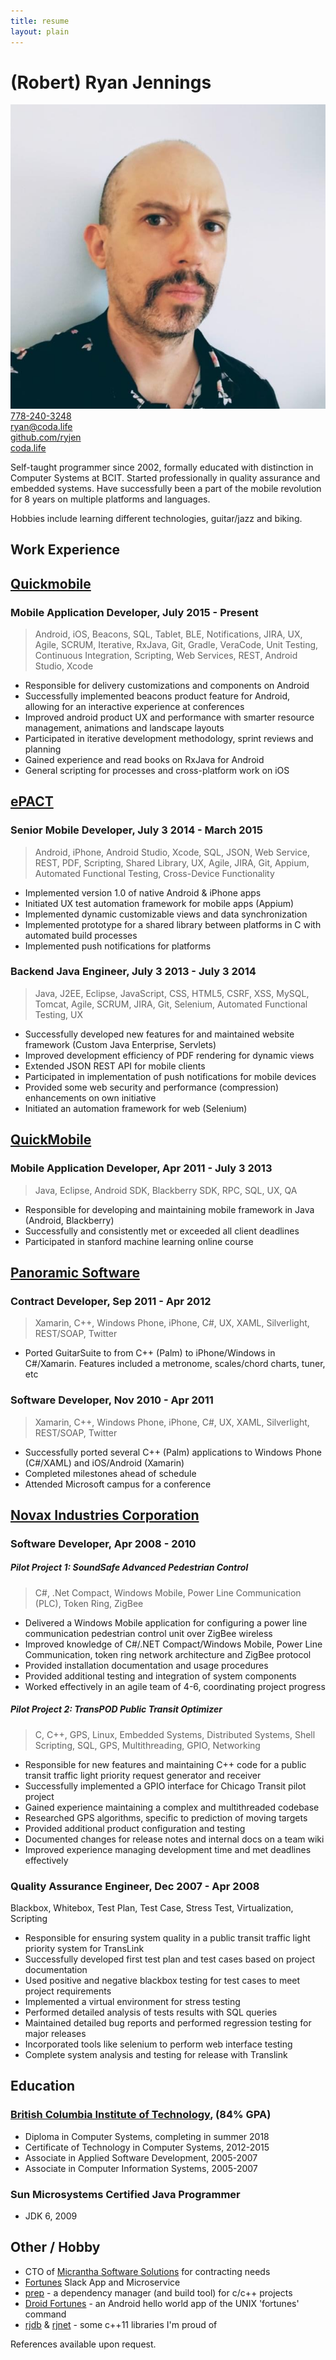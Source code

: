 ```yaml
---
title: resume
layout: plain
---
```


<div id="page-resume">
<h1>(Robert) Ryan Jennings</h1>
<div id="contact-info">
<div class="pull-left">
    <img id="avatar" alt="ryan jennings" src="/image/profile.jpeg" />
</div>
<div class="links clearfix">
<div>
    <i class="fa fa-phone"></i><a href="tel:1-778-240-3248">778-240-3248</a>
</div>

<div>
    <i class="fa fa-envelope"></i><a href="mailto:ryan@coda.life">ryan@coda.life</a>
</div>

<div>
    <i class="fa fa-github"></i><a href="https://github.com/ryjen?tab=repositories">github.com/ryjen</a>
</div>

<div>
    <i class="fa fa-globe"></i><a href="https://coda.life">coda.life</a>
</div>
</div>
</div>
<div class="card bg-default">

<p>Self-taught programmer since 2002, formally educated with distinction in Computer Systems at BCIT.  Started professionally in quality assurance and embedded systems.  Have successfully been a part of the mobile revolution for 8 years on multiple platforms and languages.</p><p>Hobbies include learning different technologies, guitar/jazz and biking.
</p>

</div>

<h2> Work Experience </h2>

<div class="card bg-default">

<h2> <a href="http://quickmobile.com/">Quickmobile</a> </h2>

<h3> Mobile Application Developer, July 2015 - Present </h3>

<blockquote class="keywords">
Android, iOS, Beacons, SQL, Tablet, BLE, Notifications, JIRA, UX, Agile, SCRUM, Iterative, RxJava, Git, Gradle, VeraCode, Unit Testing, Continuous Integration, Scripting, Web Services, REST, Android Studio, Xcode
</blockquote>

<ul>
<li>Responsible for delivery customizations and components on Android</li>
<li>Successfully implemented beacons product feature for Android, allowing for an interactive experience at conferences</li>
<li>Improved android product UX and performance with smarter resource management, animations and landscape layouts</li>
<li>Participated in iterative development methodology, sprint reviews and planning</li>
<li>Gained experience and read books on RxJava for Android</li>
<li>General scripting for processes and cross-platform work on iOS</li>
</ul>

</div>
<!--
<ul>
<li>Implemented beacon notifications for conferences on Android</li>
<li>Self-started tablet support for Android/li>
<li>General mobile programming and support on Android, Windows Phone, iOS</li>
<li>Assisted in code quality with code reviews in bitbucket</li>
<li>Participated in SCRUM sprint planning, review and standups</li>
<li>Delivered a client delivery framework revision for Android</li>
<li>Implemented new component for Windows Phone 8 framework</li>
</ul>
</div>-->

<!--
<div class="card bg-default">

<h2> <a href="http://linuxmagic.com/">Linux Magic</a> </h2>

<h3> Linux Engineer April 2015 - July 2015 </h3>

<ul>
<li>Bug fixing and implementations to current SPAM product in C and Linux</li>
<li>Ported perl prototypes binary C for production implementation</li>
<li>Successfully performed all development in VIM</li>
<li>Improved habits of time tracking, planning, documenting and communicating</li>
<li>Participated in standups, new project planning and a raspberry pi quake tournament</li>
<li>Learned more about packaging software in linux</li>
</ul>

</div>
-->
<div class="card bg-default">

<h2> <a href="http://epactnetwork.com/">ePACT</a>

<h3> Senior Mobile Developer, July 3 2014 - March 2015 </h3>

<blockquote class="keywords">
Android, iPhone, Android Studio, Xcode, SQL, JSON, Web Service, REST, PDF, Scripting, Shared Library, UX, Agile, JIRA, Git, Appium, Automated Functional Testing, Cross-Device Functionality
</blockquote>


<ul>
<li>Implemented version 1.0 of native Android &amp; iPhone apps</li>
<li>Initiated UX test automation framework for mobile apps (Appium)</li>
<li>Implemented dynamic customizable views and data synchronization</li>
<li>Implemented prototype for a shared library between platforms in C with automated build processes</li>
<li>Implemented push notifications for platforms</li>
</ul>
<!--
<ul>
<li>Developed Android, iPhone and Blackberry apps</li>
<li>Implemented secure synchronization of data for offline viewing across mobile platforms (sqlcipher, json)</li>
<li>Implement dynamic data display for different forms across mobile platforms</li>
<li>Scripted build processes and documented work for both iOS and Android</li>
<li>Made proof of concept library in C that shares code between mobile platforms through an automated process</li>
<li>Implemented UI and UX according to specifications and wireframe</li>
</ul>
-->

<h3> Backend Java Engineer, July 3 2013 - July 3 2014 </h3>

<blockquote class="keywords">
Java, J2EE, Eclipse, JavaScript, CSS, HTML5, CSRF, XSS, MySQL, Tomcat, Agile, SCRUM, JIRA, Git, Selenium, Automated Functional Testing, UX
</blockquote>


<ul>
<li>Successfully developed new features for and maintained website framework (Custom Java Enterprise, Servlets)</li>
<li>Improved development efficiency of PDF rendering for dynamic views</li>
<li>Extended JSON REST API for mobile clients</li>
<li>Participated in implementation of push notifications for mobile devices</li>
<li>Provided some web security and performance (compression) enhancements on own initiative</li>


<!--</ul>
Provided bug fixes and new features on main web site (J2EE, Tomcat, HTML5, MySQL, JS)
Reduced complexity in PDF generation
Implemented features for adult sports client
Initiated an implemented XSS and CSRF security fixes
Extended API features for mobile development
<h3> General </h3>
<ul>
-->

<li>Initiated an automation framework for web (Selenium)</li>
</ul>

</div>

<div class="card bg-default">

<h2> <a href="http://www.quickmobile.com/">QuickMobile</a>

<h3> Mobile Application Developer, Apr 2011 - July 3 2013 </h3>

<blockquote class="keywords">Java, Eclipse, Android SDK, Blackberry SDK, RPC, SQL, UX, QA</blockquote>

<ul>
<li>Responsible for developing and maintaining mobile framework in Java (Android, Blackberry)</li>
<li>Successfully and consistently met or exceeded all client deadlines</li>
<li>Participated in stanford machine learning online course</li>
</ul>
<!--
<ul>
<li>Participated in developing mobile application framework</li>
<li>Played a role in the company winning the BCTIA emerging company award</li>
<li>Participated in a custom internationalization solution for mobile framework</li>
<li>Participated in new features like Gamification (Android), Multi-Database support (Blackberry), Messaging (Blackberry) and more</li>
</ul>

<h4> Client Delivery Team </h4>

<ul>
<li>Developed client customizations on mobile platforms</li>
<li>Ensured timely and quality applications</li>
<li>Provided maintenance fixes and reported changes to product team</li>
<li>Participated with teammates in a machine learning online stanford course</li>
</ul>-->

</div>

<div class="card bg-default">

<h2> <a href="http://www.panoramicsoft.com/">Panoramic Software</a> </h2>

<h3> Contract Developer, Sep 2011 - Apr 2012 </h3>
<blockquote class="keywords">
	Xamarin, C++, Windows Phone, iPhone, C#, UX, XAML, Silverlight, REST/SOAP, Twitter
</blockquote>


<ul>
<li>Ported GuitarSuite to from C++ (Palm) to iPhone/Windows in C#/Xamarin. Features included a metronome, scales/chord charts, tuner, etc</li>
</ul>

<h3> Software Developer, Nov 2010 - Apr 2011 </h3>
<blockquote class="keywords">
	Xamarin, C++, Windows Phone, iPhone, C#, UX, XAML, Silverlight, REST/SOAP, Twitter
</blockquote>

<ul>
<li>Successfully ported several C++ (Palm) applications to Windows Phone (C#/XAML) and iOS/Android (Xamarin)</li>
<li>Completed milestones ahead of schedule</li>
<li>Attended Microsoft campus for a conference</li>
</ul>

<!--
<ul>
<li>Successfully completed milestone applications for Windows Phone 7 and iPhone marketplace</li>
<li>Adopted MonoTouch for iOS and the WP7 platform utilizing existing C# skills</li>
<li>Learnt new skills such as XAML and Silverlight</li>
<li>Utilized C++ knowledge to port Windows Mobile applications to WP7 in a very timely manner</li>
<li>Attended the Silverlight conference at Microsoft in Redmond</li>
<li>Gained experienced creating iPhone applications using Xamarin Platform (C#)</li>
<li>Gained experience consuming REST/SOAP services like Twitter/Bing Maps/Translate</li>
</ul>-->

</div>

<div class="card bg-default">

<h2> <a href="http://www.novax.com/">Novax Industries Corporation</a>

<h3> Software Developer, Apr 2008 - 2010 </h3>
<h5> Pilot Project 1: SoundSafe Advanced Pedestrian Control </h5>

<blockquote class="keywords">
C#, .Net Compact, Windows Mobile, Power Line Communication (PLC), Token Ring, ZigBee
</blockquote>


<ul>
<li>Delivered a Windows Mobile application for configuring a power line communication pedestrian control unit over ZigBee wireless</li>
<li>Improved knowledge of C#/.NET Compact/Windows Mobile, Power Line Communication, token ring network architecture and ZigBee protocol</li>
<li>Provided installation documentation and usage procedures</li>
<li>Provided additional testing and integration of system components</li>
<li>Worked effectively in an agile team of 4-6, coordinating project progress</li>
</ul>

<!--
<ul>
<li>Developed a Windows Mobile application to configure pedestrian control buttons</li>
<li>Worked in an agile team of 4-6, coordinating project progress</li>
<li>Improved knowledge of C#/.NET Compact/Windows Mobile, Power Line Communication, token ring network architecture and ZigBee protocol</li>
<li>Assisted in testing and integration of system components</li>
<li>Documented installation and usage procedures</li>
<li>Gained experience implementing, debugging and optimizing custom network protocols</li>
</ul>
-->

<h5> Pilot Project 2: TransPOD Public Transit Optimizer </h5>

<blockquote class="keywords">
C, C++, GPS, Linux, Embedded Systems, Distributed Systems, Shell Scripting, SQL, GPS, Multithreading, GPIO, Networking</blockquote>


<ul>
<li>Responsible for new features and maintaining C++ code for a public transit traffic light priority request generator and receiver</li>
<li>Successfully implemented a GPIO interface for Chicago Transit pilot project</li>
<li>Gained experience maintaining a complex and multithreaded codebase</li>
<li>Researched GPS algorithms, specific to prediction of moving targets</li>
<li>Provided additional product configuration and testing</li>
<li>Documented changes for release notes and internal docs on a team wiki</li>
<li>Improved experience managing development time and met deadlines effectively</li>
</ul>

<!--
<ul>
<li>Implement new features for a traffic light priority request generator/receiver</li>
<li>Gained experience maintaining a complex multithreaded codebase</li>
<li>Successfully met deadlines and improved experience managing development time</li>
<li>Gained additional experience using Linux, C, C++, Shell Scripting, SQL, multithreading, and distributed/embedded systems</li>
<li>Documented changes for release notes and internal docs on a team wiki</li>
<li>Researched GPS algorithms, specific to prediction of moving targets</li>
<li>Assisted with product configuration and networking</li>
<li>Successfully released software and hardware for Translink, Edmonton and Chicago transit authorities</li>
</ul>
-->

<h3> Quality Assurance Engineer, Dec 2007 - Apr 2008 </h3>

<span class="keywords">
	Blackbox, Whitebox, Test Plan, Test Case, Stress Test, Virtualization, Scripting
</span>

<!--
<ul>
<li>Responsible for ensuring system quality in a public transit traffic light priority system for TransLink</li>
<li>Successfully developed first test plan and test cases based on project documentation</li>
<li>Initiated and created virtual environment for stress testing</li>
<li>Maintained detailed bug reports and sql analysis and 
</ul>
-->
<ul>
<li>Responsible for ensuring system quality in a public transit traffic light priority system for TransLink</li>
<li>Successfully developed first test plan and test cases based on project documentation</li>
<li>Used positive and negative blackbox testing for test cases to meet project requirements</li>
<li>Implemented a virtual environment for stress testing</li>
<li>Performed detailed analysis of tests results with SQL queries</li>
<li>Maintained detailed bug reports and performed regression testing for major releases</li>
<li>Incorporated tools like selenium to perform web interface testing</li>
<li>Complete system analysis and testing for release with Translink</li>
</ul>

</div>

<h2> Education </h2>

<div class="card bg-default">
<h3> <a href="http://www.bcit.ca/">British Columbia Institute of Technology</a>, (84% GPA) </h3>
<ul>
<li>Diploma in Computer Systems, completing in summer 2018</li>
<li>Certificate of Technology in Computer Systems, 2012-2015</li>
<li>Associate in Applied Software Development, 2005-2007</li>
<li>Associate in Computer Information Systems, 2005-2007</li>
</ul>

<h3>Sun Microsystems Certified Java Programmer</h3>

<ul>
<li>JDK 6, 2009</li>
</ul>
</div>

<h2> Other / Hobby </h2>

<div class="card bg-default">
<ul>
<li>CTO of <a href="https://micrantha.com">Micrantha Software Solutions</a> for contracting needs</li>
<li><a href="https://fortunes.micrantha.com/">Fortunes</a> Slack App and Microservice</li>
<li><a href="https://github.com/ryjen/prep">prep</a> - a dependency manager (and build tool) for c/c++ projects</li>
<!--<li><a href="https://github.com/ryjen/p0ng">p0ng</a> - an unreleased retro pong game for iOS</li>-->
<li><a href="https://github.com/ryjen/Droid-Fortunes">Droid Fortunes</a> - an Android hello world app of the UNIX 'fortunes' command</li>
<li><a href="https://github.com/ryjen/db">rjdb</a> &amp; <a href="http://github.com/ryjen/net">rjnet</a> - some c++11 libraries I'm proud of</li>
</ul>
</div>

<p class="center">References available upon request.</p>

</div>
